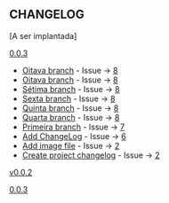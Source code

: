 CHANGELOG
----------------------

[A ser implantada]

[0.0.3](https://github.com/fernandopiovezan1/quasar-samples/releases/tag/0.0.3)
* [Oitava branch](https://github.com/fernandopiovezan1/quasar-samples/commit/e609bb5afda4e2688c65da8c1389cdf9a7e26d9e) - Issue -> [8](https://github.com/fernandopiovezan1/quasar-samples/issues/8)
* [Oitava branch](https://github.com/fernandopiovezan1/quasar-samples/commit/6237e10c51ec246dfb8dc6a100ec7e37fb40020b) - Issue -> [8](https://github.com/fernandopiovezan1/quasar-samples/issues/8)
* [Sétima branch](https://github.com/fernandopiovezan1/quasar-samples/commit/3988782270b02f05c332b64d67431b017fb3f385) - Issue -> [8](https://github.com/fernandopiovezan1/quasar-samples/issues/8)
* [Sexta branch](https://github.com/fernandopiovezan1/quasar-samples/commit/9f3435f416917e063d3f54dea190500621287116) - Issue -> [8](https://github.com/fernandopiovezan1/quasar-samples/issues/8)
* [Quinta branch](https://github.com/fernandopiovezan1/quasar-samples/commit/5ef841c3f5e55caf28268fa1a39846c9416944cd) - Issue -> [8](https://github.com/fernandopiovezan1/quasar-samples/issues/8)
* [Quarta branch](https://github.com/fernandopiovezan1/quasar-samples/commit/9bf49416eff192101cfb60424ab4b864476a85d0) - Issue -> [8](https://github.com/fernandopiovezan1/quasar-samples/issues/8)
* [Primeira branch](https://github.com/fernandopiovezan1/quasar-samples/commit/22878c80bfff93d377831618af8878f66bc6e52f) - Issue -> [7](https://github.com/fernandopiovezan1/quasar-samples/issues/7)
* [Add ChangeLog](https://github.com/fernandopiovezan1/quasar-samples/commit/7677ae0368db440e6713bc1cd563b937b73b5fcc) - Issue -> [6](https://github.com/fernandopiovezan1/quasar-samples/issues/6)
* [Add image file](https://github.com/fernandopiovezan1/quasar-samples/commit/e54e46bf58173b102dda19919a3383d157e036c7) - Issue -> [2](https://github.com/fernandopiovezan1/quasar-samples/issues/2)
* [Create project changelog](https://github.com/fernandopiovezan1/quasar-samples/commit/3ce62876cfe72e24331cadb5408051ed7b7adeef) - Issue -> [2](https://github.com/fernandopiovezan1/quasar-samples/issues/2)

[v0.0.2](https://github.com/fernandopiovezan1/quasar-samples/releases/tag/v0.0.2)

[0.0.3](https://github.com/fernandopiovezan1/quasar-samples/releases/tag/0.0.3)


